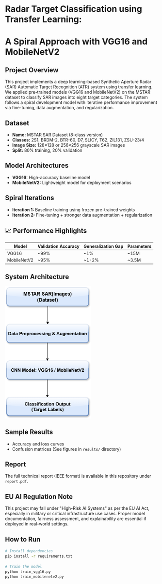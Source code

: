 # Radar Target Classification using Transfer Learning:
# A Spiral Approach with VGG16 and MobileNetV2


##  Project Overview
This project implements a deep learning-based Synthetic Aperture Radar (SAR) Automatic Target Recognition (ATR) system using transfer learning. We applied pre-trained models (VGG16 and MobileNetV2) on the MSTAR dataset to classify SAR images into eight target categories. The system follows a spiral development model with iterative performance improvement via fine-tuning, data augmentation, and regularization.

##  Dataset
- **Name:** MSTAR SAR Dataset (8-class version)
- **Classes:** 2S1, BRDM-2, BTR-60, D7, SLICY, T62, ZIL131, ZSU-23/4
- **Image Size:** 128×128 or 256×256 grayscale SAR images
- **Split:** 80% training, 20% validation

##  Model Architectures
- **VGG16:** High-accuracy baseline model
- **MobileNetV2:** Lightweight model for deployment scenarios

##  Spiral Iterations
- **Iteration 1:** Baseline training using frozen pre-trained weights
- **Iteration 2:** Fine-tuning + stronger data augmentation + regularization

## 📈 Performance Highlights
| Model         | Validation Accuracy | Generalization Gap | Parameters      |
|---------------|---------------------|---------------------|------------------|
| VGG16         | ~99%                | ~1%                 | ~15M              |
| MobileNetV2   | ~95%                | ~1-2%               | ~3.5M             |

##  System Architecture
![System Architecture](system11.png)

##  Sample Results  
- Accuracy and loss curves
- Confusion matrices
(See figures in `results/` directory)

##  Report
The full technical report (IEEE format) is available in this repository under `report.pdf`.

##  EU AI Regulation Note
This project may fall under "High-Risk AI Systems" as per the EU AI Act, especially in military or critical infrastructure use cases. Proper model documentation, fairness assessment, and explainability are essential if deployed in real-world settings.

##  How to Run
```bash
# Install dependencies
pip install -r requirements.txt

# Train the model
python train_vgg16.py
python train_mobilenetv2.py
